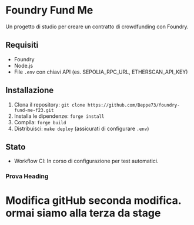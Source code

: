 # Foundry Fund Me
Un progetto di studio per creare un contratto di crowdfunding con Foundry.

## Requisiti
- Foundry
- Node.js
- File `.env` con chiavi API (es. SEPOLIA_RPC_URL, ETHERSCAN_API_KEY)

## Installazione
1. Clona il repository: `git clone https://github.com/Beppe73/foundry-fund-me-f23.git`
2. Installa le dipendenze: `forge install`
3. Compila: `forge build`
4. Distribuisci: `make deploy` (assicurati di configurare `.env`)

## Stato
- Workflow CI: In corso di configurazione per test automatici.
### Prova Heading

# Modifica gitHub seconda modifica. ormai siamo alla terza da stage
